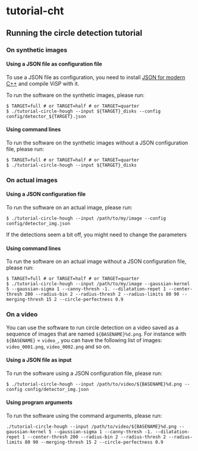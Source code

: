 # tutorial-cht

## Running the circle detection tutorial

### On synthetic images

#### Using a JSON file as configuration file
To use a JSON file as configuration, you need to install [JSON for modern C++](https://visp-doc.inria.fr/doxygen/visp-daily/supported-third-parties.html#soft_tool_json) and compile ViSP with it.

To run the software on the synthetic images, please run:
```
$ TARGET=full # or TARGET=half # or TARGET=quarter
$ ./tutorial-circle-hough --input ${TARGET}_disks --config config/detector_${TARGET}.json
```

#### Using command lines

To run the software on the synthetic images without a JSON configuration file, please run:
```
$ TARGET=full # or TARGET=half # or TARGET=quarter
$ ./tutorial-circle-hough --input ${TARGET}_disks
```

### On actual images

#### Using a JSON configuration file
To run the software on an actual image, please run:
```
$ ./tutorial-circle-hough --input /path/to/my/image --config config/detector_img.json
```

If the detections seem a bit off, you might need to change the parameters

#### Using command lines

To run the software on an actual image without a JSON configuration file, please run:
```
$ TARGET=full # or TARGET=half # or TARGET=quarter
$ ./tutorial-circle-hough --input /path/to/my/image --gaussian-kernel 5 --gaussian-sigma 1 --canny-thresh -1. --dilatation-repet 1 --center-thresh 200 --radius-bin 2 --radius-thresh 2 --radius-limits 80 90 --merging-thresh 15 2 --circle-perfectness 0.9
```

### On a video

You can use the software to run circle detection on a video saved as a sequence of images that are named `${BASENAME}%d.png`. For instance with `${BASENAME}` = `video_`, you can have the following list of images: `video_0001.png`, `video_0002.png` and so on.

#### Using a JSON file as input

To run the software using a JSON configuration file, please run:
```
$ ./tutorial-circle-hough --input /path/to/video/${BASENAME}%d.png --config config/detector_img.json
```

#### Using program arguments
To run the software using the command arguments, please run:

```
./tutorial-circle-hough --input /path/to/video/${BASENAME}%d.png --gaussian-kernel 5 --gaussian-sigma 1 --canny-thresh -1. --dilatation-repet 1 --center-thresh 200 --radius-bin 2 --radius-thresh 2 --radius-limits 80 90 --merging-thresh 15 2 --circle-perfectness 0.9
```